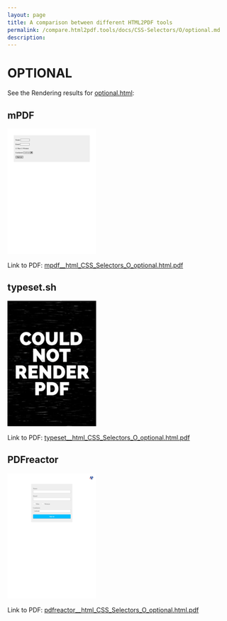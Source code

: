 ```yaml
---
layout: page
title: A comparison between different HTML2PDF tools
permalink: /compare.html2pdf.tools/docs/CSS-Selectors/O/optional.md
description: 
---
```


# OPTIONAL

See the Rendering results for [optional.html](/html/CSS%20Selectors/O/optional.html):

## mPDF
![](mpdf__html_CSS_Selectors_O_optional.html.png) 

Link to PDF: [mpdf__html_CSS_Selectors_O_optional.html.pdf](mpdf__html_CSS_Selectors_O_optional.html.pdf)

## typeset.sh
![](typeset__html_CSS_Selectors_O_optional.html.png) 

Link to PDF: [typeset__html_CSS_Selectors_O_optional.html.pdf](typeset__html_CSS_Selectors_O_optional.html.pdf)

## PDFreactor
![](pdfreactor__html_CSS_Selectors_O_optional.html.png) 

Link to PDF: [pdfreactor__html_CSS_Selectors_O_optional.html.pdf](pdfreactor__html_CSS_Selectors_O_optional.html.pdf)
